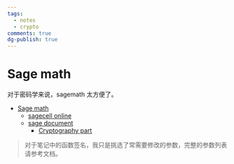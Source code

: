 ```yaml
---
tags:
  - notes
  - crypto
comments: true
dg-publish: true
---
```


# Sage math

对于密码学来说，sagemath 太方便了。

- [Sage math](https://www.sagemath.org/)
    - [sagecell online](https://sagecell.sagemath.org/)
    - [sage document](https://doc.sagemath.org)
        - [Cryptography part](https://doc.sagemath.org/html/en/reference/cryptography/index.html)

> 对于笔记中的函数签名，我只是挑选了常需要修改的参数，完整的参数列表请参考文档。
